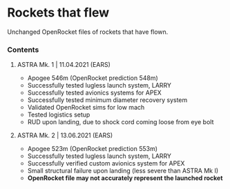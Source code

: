 
# Rockets that flew
Unchanged OpenRocket files of rockets that have flown.

### Contents
1) ASTRA Mk. 1 |  11.04.2021 (EARS)
    - Apogee 546m (OpenRocket prediction 548m)
    - Successfully tested lugless launch system, LARRY
    - Successfully tested avionics systems for APEX
    - Successfully tested minimum diameter recovery system
    - Validated OpenRocket sims for low mach
    - Tested logistics setup
    - RUD upon landing, due to shock cord coming loose from eye bolt
    
2) ASTRA Mk. 2 | 13.06.2021 (EARS)
    - Apogee 523m (OpenRocket prediction 553m)
    - Successfully tested lugless launch system, LARRY
    - Successfully verified custom avionics system for APEX
    - Small structural failure upon landing (less severe than ASTRA Mk I)
    - **OpenRocket file may not accurately represent the launched rocket**
